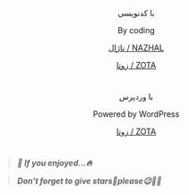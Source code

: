 <div align="center">

با کدنویسی

By coding

[ناژال / NAZHAL](https://github.com/amir-v-z/My-Portfolio-Sites/tree/main/By%20Coding/NAZHAL)

[زوتا / ZOTA](https://github.com/amir-v-z/My-Portfolio-Sites/tree/main/By%20Coding/ZOTA)

#

با وردپرس

Powered by WordPress

[زوتا / ZOTA](https://github.com/amir-v-z/My-Portfolio-Sites/tree/main/By%20WordPress/amir_v_z)

</div>

#
> *__🌈 If you enjoyed...🔥__*

> *__Don't forget to give stars🌟please😉🙏🏻__*